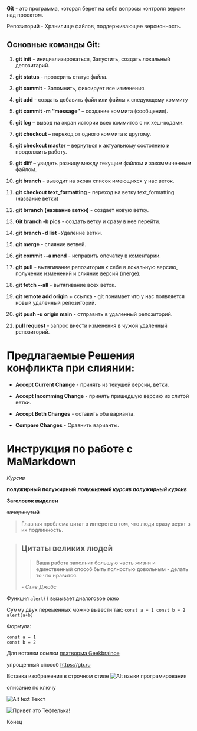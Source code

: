 **Git** - это программа, которая берет на себя вопросы контроля версии над проектом.

Репозиторий - Хранилище файлов, поддерживающее версионность.

## Основные команды Git:


1. **git init** - инициализироваться, Запустить, создать локальный депозитарий.

2. __git status__ - проверить статус файла.

3. __git commit__ - Запомнить, фиксирует все изменения.

3.  __git add__ - создать добавить файл или файлы к следующему коммиту

4. __git commit -m “message”__ – создание коммита (сообщения).

7. __git log__ – вывод на экран истории всех коммитов с их хеш-кодами.

7. __git checkout__ – переход от одного коммита к другому.

7. __git checkout master__ – вернуться к актуальному состоянию и продолжить работу.

7. __git diff__ – увидеть разницу между текущим файлом и закоммиченным файлом.

7. __git branch__ - выводит на экран список
имеющихся у нас веток.

7. __git checkout text_formatting__ - переход на ветку text_formatting (название ветки)

7. __git brranch (название ветки)__ - создает новую ветку.

8. __Git branch -b pics__ - создать ветку и сразу в нее перейти.
8. __git branch -d list__ -Удаление ветки.

7. **git merge** - слияние ветвей.

7. **git commit --a mend** - исправить опечатку в коментарии.

7. **git pull** - вытягивание репозитория к себе в локальную версию, получение изменений и слияние версий (merge).

7. **git fetch --all** - вытягивание всех веток.

7. **git remote add origin** + ссылка - git понимает что у нас появляется новый удаленный репозиторий.

7. **git push -u origin main** - отправить в удаленный репозиторий.

7. **pull request** - запрос внести изменения в чужой удаленный репозиторий.




# Предлагаемые Решения конфликта при слиянии:

* **Accept Current Change** - принять из текущей версии, ветки.

- **Accept Incomming Change** - принять пришедшую версию из слитой ветки.

- **Accept Both Changes** - оставить оба варианта.

- **Compare Changes** - Сравнить варианты.

# Инструкция по работе с MaMarkdown

*Курсив*

**полужирный**    __полужирный__ ___полужирный курсив___
 ***полужирный курсив***

__Заголовок выделен__

~~зачеркнутый~~
>Главная проблема цитат в интерете в том, что люди сразу верят в их подлинность.


>## **Цитаты великих людей**
>>Ваша работа заполнит большую часть жизни и единственный способ быть
>>полностью довольным - делать то что нравится.
>
> *- Стив Джобс*

Функция `alert()`
вызывает диалоговое окно

Сумму двух переменных можно вывести так: ``const a = 1
const b = 2 alert(a+b)``

Формула:

    const a = 1
    const b = 2    

Для вставки ссылки [платворма Geekbraince]("https://gb.ru/lessons/276130")

упрощенный способ <https://gb.ru>

Вставка изображения в строчном стиле ![Alt языки програмирования](https://devby.io/ckeditor_assets/pictures/24703/content_programming_languages.png "подсказка")

описание по ключу

![Alt text][Ключ] Текст

 [ключ]:https://encrypted-tbn0.gstatic.com/images?q=tbn:ANd9GcSmgnZDuXK6APjc5jjLscjRpkAhU2gvdjJwl0pJrCAPCIJ6uVYbPt9u6jeBhRPV7nERIXk&usqp=CAU "Подсказка"

![Привет это Тефтелька!](Тефтелька.png)

Конец
